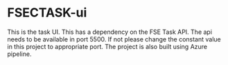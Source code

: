 # FSECTASK-ui
This is the task UI. This has a dependency on the FSE Task API. The api needs to be available in port 5500. 
If not please change the constant value in this project to appropriate port. The project is also built using Azure pipeline.
